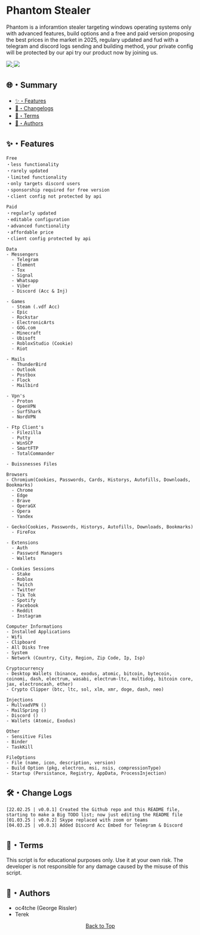 # Phantom Stealer
<p>
Phantom is a inforamtion stealer targeting windows operating systems only with advanced features, build options
and a free and paid version proposing the best prices in the market in 2025, regulary updated and fud with a telegram and discord 
logs sending and building method, your private config will be protected by our api try our product now by joining us.
</p>

<a href="https://t.me/soon...">
  <img src="https://img.shields.io/badge/telegram-2CA5E0?style=for-the-badge&logo=telegram&logoColor=white">
</a>
<a href="https://discord.gg/soon...">
  <img src="https://img.shields.io/badge/discord-5865F2?style=for-the-badge&logo=discord&logoColor=white">
</a>

## 🌐・Summary   
  
- [✨・Features](#features) 
- [📝・Changelogs](#changelogs)     
- [💼・Terms](#terms)
- [👤・Authors](#authors)

## <a id="features"></a>✨・Features

```
Free
・less functionality
・rarely updated
・limited functionality
・only targets discord users
・sponsorship required for free version
・client config not protected by api

Paid
・regularly updated
・editable configuration
・advanced functionality
・affordable price
・client config protected by api

Data
- Messengers
  - Telegram
  - Element
  - Tox
  - Signal
  - Whatsapp
  - Viber
  - Discord (Acc & Inj)

- Games
  - Steam (.vdf Acc)
  - Epic
  - Rockstar
  - ElectronicArts
  - GOG.com
  - Minecraft
  - Ubisoft
  - RobloxStudio (Cookie)
  - Riot

- Mails
  - ThunderBird
  - Outlook
  - Postbox
  - Flock
  - Mailbird

- Vpn's
  - Proton
  - OpenVPN
  - SurfShark
  - NordVPN

- Ftp Client's
  - Filezilla
  - Putty
  - WinSCP
  - SmartFTP
  - TotalCommander

- Buissnesses Files

Browsers
- Chromium(Cookies, Passwords, Cards, Historys, Autofills, Downloads, Bookmarks)
  - Chrome
  - Edge
  - Brave
  - OperaGX
  - Opera
  - Yandex

- Gecko(Cookies, Passwords, Historys, Autofills, Downloads, Bookmarks)
  - FireFox

- Extensions
  - Auth
  - Password Managers
  - Wallets

- Cookies Sessions
  - Stake
  - Roblox
  - Twitch
  - Twitter
  - Tik Tok
  - Spotify
  - Facebook
  - Reddit
  - Instagram

Computer Informations
- Installed Applications
- Wifi
- Clipboard
- All Disks Tree
- System
- Network (Country, City, Region, Zip Code, Ip, Isp)

Cryptocurrency
- Desktop Wallets (binance, exodus, atomic, bitcoin, bytecoin, coinomi, dash, electrum, wasabi, electrum-ltc, multidog, bitcoin core, jax, electroncash, ether)
- Crypto Clipper (btc, ltc, sol, xlm, xmr, doge, dash, neo)

Injections
- MullvadVPN ()
- MailSpring ()
- Discord ()
- Wallets (Atomic, Exodus)

Other
- Sensitive Files
- Binder
- TaskKill

FileOptions
- File (name, icon, description, version)
- Build Option (pkg, electron, msi, nsis, compressionType)
- Startup (Persistance, Registry, AppData, ProcessInjection)
```

## <a id="changelogs"></a>🛠・Change Logs

```
[22.02.25 | v0.0.1] Created the Github repo and this README file, starting to make a Big TODO list; now just editing the README file
[01.03.25 | v0.0.2] Skype replaced with zoom or teams
[04.03.25 | v0.0.3] Added Discord Acc Embed for Telegram & Discord
```

## <a id="terms"></a>💼・Terms

This script is for educational purposes only. Use it at your own risk. The developer is not responsible for any damage caused by the misuse of this script.


## <a id="authors"></a>👤・Authors

- oc4tche (George Rissler)
- Terek

<p align="center">
  <a href=#top>Back to Top</a>
</p>
